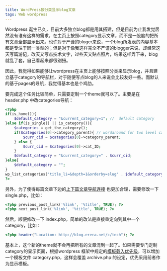 ```yaml
---
title: WordPress按分类显示blog文章
tags: Web wordpress
---
```


Wordpress 诞生已久，目前大多独立blog都是用其搭建，但是目前为止我发觉居然没有谁有这样的需求，在主页上按照category显示文章，而不是一股脑的把所有文章全部显示出来。也许对于严谨的bloger来说，一个blog所发表的内容基本都是专注于同一类型的；但是对于像我这样完全不严谨的blogger来说，却经常这天写篇游记，改天又写点技术文字，过些天又贴点照片，结果这样弄下来，blog就乱了套，自己看起来都很别扭。

因此，我觉得如果能够让wordpress在主页上能够按照分类来显示blog，并且建立基于category的导航栏，对于随便写点blog的人来说会比较友好一些。而默认的基于pages的导航，我觉得基本也是个鸡肋。

要完成这个任务比较简单，只需要定制一个theme就可以了。主要是在 header.php 中改categories导航：

```php
<?php
if(is_home()){
    $default_category = "&current_category=1"; //  default category
}else if(is_single() || is_category()){
    $categories = get_the_category();
    if($categories[0]->category_parent){ // wordaround for two level categories
        $curr_cid = $categories[0]->category_parent;
    } else {
        $curr_cid = $categories[0]->cat_ID;
    }
    $default_category = "&current_category=" . $curr_cid;
}else{
    $default_category = "";
}
wp_list_categories('title_li=&depth=1&orderby=slug' . $default_category);
?>
```

另外，为了使得每篇文章下边的[上下篇文章导航连接](http://codex.wordpress.org/Template_Tags/next_post_link) 也更加合理，需要修改一下 single.php，比如：

```php
<?php previous_post_link('%link', '%title', TRUE); ?>
<?php next_post_link('%link', '%title', TRUE); ?>
```

然后，顺便修改一下 index.php，简单的改法是直接重定向到其中一个category，比如：

```php
<?php header("Location: http://blog.erera.net/c/tech"); ?>
```

基本上，这个新的theme就不会再把所有的文章混到一起了。如果需要专门定制category的显示页面，根据wordpress 框架中规定的[模板载入优先级](http://codex.wordpress.org/Category_Templates)，可以增加一个模板文件 category.php，这样会覆盖 archive.php 的设定，优先采用前者作为显示模板。
